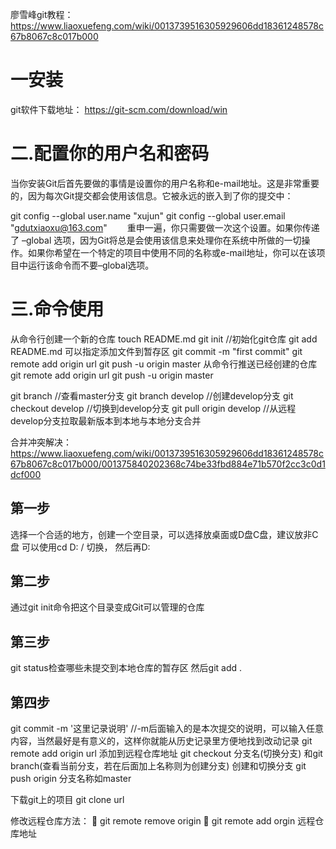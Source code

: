 廖雪峰git教程：https://www.liaoxuefeng.com/wiki/0013739516305929606dd18361248578c67b8067c8c017b000

#  一安装
git软件下载地址： https://git-scm.com/download/win


#  二.配置你的用户名和密码
当你安装Git后首先要做的事情是设置你的用户名称和e-mail地址。这是非常重要的，因为每次Git提交都会使用该信息。它被永远的嵌入到了你的提交中：

git config --global user.name "xujun"
git config --global user.email "gdutxiaoxu@163.com"
　　重申一遍，你只需要做一次这个设置。如果你传递了 –global 选项，因为Git将总是会使用该信息来处理你在系统中所做的一切操作。如果你希望在一个特定的项目中使用不同的名称或e-mail地址，你可以在该项目中运行该命令而不要–global选项。

#  三.命令使用
从命令行创建一个新的仓库
touch README.md
git init   //初始化git仓库
git add README.md   可以指定添加文件到暂存区
git commit -m "first commit"
git remote add origin url
git push -u origin master
从命令行推送已经创建的仓库
git remote add origin url
git push -u origin master

git branch //查看master分支
git branch develop //创建develop分支
git checkout develop //切换到develop分支
git pull origin develop //从远程develop分支拉取最新版本到本地与本地分支合并

合并冲突解决： https://www.liaoxuefeng.com/wiki/0013739516305929606dd18361248578c67b8067c8c017b000/001375840202368c74be33fbd884e71b570f2cc3c0d1dcf000

##  第一步
选择一个合适的地方，创建一个空目录，可以选择放桌面或D盘C盘，建议放非C盘   可以使用cd D: /  切换， 然后再D:
##  第二步
通过git init命令把这个目录变成Git可以管理的仓库
##  第三步
git status检查哪些未提交到本地仓库的暂存区
然后git add .
##  第四步
git commit -m '这里记录说明'  //-m后面输入的是本次提交的说明，可以输入任意内容，当然最好是有意义的，这样你就能从历史记录里方便地找到改动记录
git remote add origin  url   添加到远程仓库地址
git checkout 分支名(切换分支) 和git branch(查看当前分支，若在后面加上名称则为创建分支) 创建和切换分支
git push origin 分支名称如master


下载git上的项目
git clone url


修改远程仓库方法：
	git remote remove origin
	git remote add orgin  远程仓库地址




